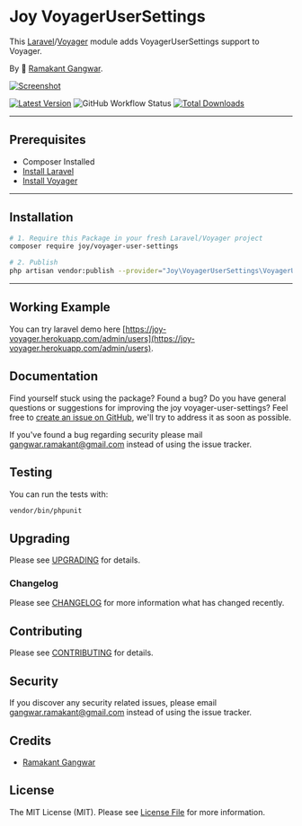 # Joy VoyagerUserSettings

This [Laravel](https://laravel.com/)/[Voyager](https://voyager.devdojo.com/) module adds VoyagerUserSettings support to Voyager.

By 🐼 [Ramakant Gangwar](https://github.com/rxcod9).

[![Screenshot](https://raw.githubusercontent.com/rxcod9/joy-voyager-user-settings/main/cover.jpg)](https://joy-voyager.herokuapp.com/)

[![Latest Version](https://img.shields.io/github/v/release/rxcod9/joy-voyager-user-settings?style=flat-square)](https://github.com/rxcod9/joy-voyager-user-settings/releases)
![GitHub Workflow Status](https://img.shields.io/github/workflow/status/rxcod9/joy-voyager-user-settings/run-tests?label=tests)
[![Total Downloads](https://img.shields.io/packagist/dt/joy/voyager-user-settings.svg?style=flat-square)](https://packagist.org/packages/joy/voyager-user-settings)

---

## Prerequisites

*   Composer Installed
*   [Install Laravel](https://laravel.com/docs/installation)
*   [Install Voyager](https://github.com/the-control-group/voyager)

---

## Installation

```bash
# 1. Require this Package in your fresh Laravel/Voyager project
composer require joy/voyager-user-settings

# 2. Publish
php artisan vendor:publish --provider="Joy\VoyagerUserSettings\VoyagerUserSettingsServiceProvider" --force
```

---


## Working Example

You can try laravel demo here [https://joy-voyager.herokuapp.com/admin/users](https://joy-voyager.herokuapp.com/admin/users).

## Documentation

Find yourself stuck using the package? Found a bug? Do you have general questions or suggestions for improving the joy voyager-user-settings? Feel free to [create an issue on GitHub](https://github.com/rxcod9/joy-voyager-user-settings/issues), we'll try to address it as soon as possible.

If you've found a bug regarding security please mail [gangwar.ramakant@gmail.com](mailto:gangwar.ramakant@gmail.com) instead of using the issue tracker.

## Testing

You can run the tests with:

```bash
vendor/bin/phpunit
```

## Upgrading

Please see [UPGRADING](UPGRADING.md) for details.

### Changelog

Please see [CHANGELOG](CHANGELOG.md) for more information what has changed recently.

## Contributing

Please see [CONTRIBUTING](CONTRIBUTING.md) for details.

## Security

If you discover any security related issues, please email [gangwar.ramakant@gmail.com](mailto:gangwar.ramakant@gmail.com) instead of using the issue tracker.

## Credits

- [Ramakant Gangwar](https://github.com/rxcod9)

## License

The MIT License (MIT). Please see [License File](LICENSE.md) for more information.
